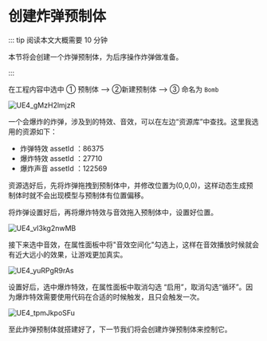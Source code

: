 # 创建炸弹预制体

::: tip 阅读本文大概需要 10 分钟

本节将会创建一个炸弹预制体，为后序操作炸弹做准备。

:::

在工程内容中选中 ① 预制体 --> ②新建预制体 --> ③ 命名为 `Bomb`

![UE4_gMzH2lmjzR](https://arkimg.ark.online/UE4_gMzH2lmjzR.webp)

一个会爆炸的炸弹，涉及到的特效、音效，可以在左边“资源库”中查找。这里我选用的资源如下：

- 炸弹特效  assetId ：86375
- 爆炸特效  assetId ：27710
- 爆炸声音  assetId ：122569

资源选好后，先将炸弹拖拽到预制体中，并修改位置为(0,0,0)，这样动态生成预制体时就不会出现模型与预制体有位置偏移。

将炸弹设置好后，再将爆炸特效与音效拖入预制体中，设置好位置。

![UE4_vI3kg2nwMB](https://arkimg.ark.online/UE4_vI3kg2nwMB.webp)

接下来选中音效，在属性面板中将"音效空间化"勾选上，这样在音效播放时候就会有近大远小的效果，让游戏更加真实。

![UE4_yuRPgR9rAs](https://arkimg.ark.online/UE4_yuRPgR9rAs.webp)

设置好后，选中爆炸特效，在属性面板中取消勾选 “启用”，取消勾选“循环”。因为爆炸特效需要使用代码在合适的时候触发，且只会触发一次。

![UE4_tpmJkpoSFu](https://arkimg.ark.online/UE4_tpmJkpoSFu.webp)

至此炸弹预制体就搭建好了，下一节我们将会创建炸弹预制体来控制它。
